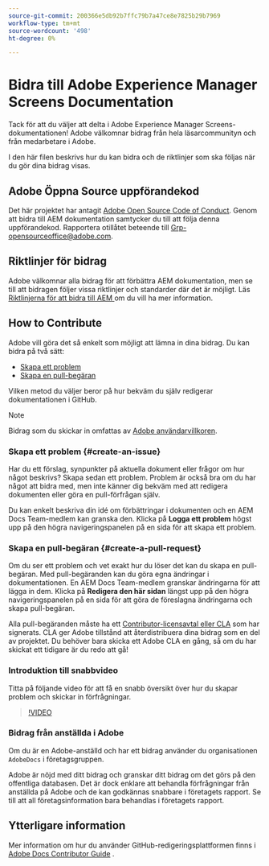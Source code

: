 ```yaml
---
source-git-commit: 200366e5db92b7ffc79b7a47ce8e7825b29b7969
workflow-type: tm+mt
source-wordcount: '498'
ht-degree: 0%

---
```

# Bidra till Adobe Experience Manager Screens Documentation

Tack för att du väljer att delta i Adobe Experience Manager Screens-dokumentationen! Adobe välkomnar bidrag från hela läsarcommunityn och från medarbetare i Adobe.

I den här filen beskrivs hur du kan bidra och de riktlinjer som ska följas när du gör dina bidrag visas.

## Adobe Öppna Source uppförandekod

Det här projektet har antagit [Adobe Open Source Code of Conduct](code-of-conduct.md). Genom att bidra till AEM dokumentation samtycker du till att följa denna uppförandekod. Rapportera otillåtet beteende till [Grp-opensourceoffice@adobe.com](mailto:Grp-opensourceoffice@adobe.com).

## Riktlinjer för bidrag

Adobe välkomnar alla bidrag för att förbättra AEM dokumentation, men se till att bidragen följer vissa riktlinjer och standarder där det är möjligt. Läs [Riktlinjerna för att bidra till AEM ](guidelines.md) om du vill ha mer information.

## How to Contribute

Adobe vill göra det så enkelt som möjligt att lämna in dina bidrag. Du kan bidra på två sätt:

* [Skapa ett problem](#create-an-issue)
* [Skapa en pull-begäran](#create-a-pull-request)

Vilken metod du väljer beror på hur bekväm du själv redigerar dokumentationen i GitHub.

>[!NOTE]
>
>Bidrag som du skickar in omfattas av [Adobe användarvillkoren](https://www.adobe.com/legal/terms.html).

### Skapa ett problem {#create-an-issue}

Har du ett förslag, synpunkter på aktuella dokument eller frågor om hur något beskrivs? Skapa sedan ett problem. Problem är också bra om du har något att bidra med, men inte känner dig bekväm med att redigera dokumenten eller göra en pull-förfrågan själv.

Du kan enkelt beskriva din idé om förbättringar i dokumenten och en AEM Docs Team-medlem kan granska den. Klicka på **Logga ett problem** högst upp på den högra navigeringspanelen på en sida för att skapa ett problem.

### Skapa en pull-begäran {#create-a-pull-request}

Om du ser ett problem och vet exakt hur du löser det kan du skapa en pull-begäran. Med pull-begäranden kan du göra egna ändringar i dokumentationen. En AEM Docs Team-medlem granskar ändringarna för att lägga in dem. Klicka på **Redigera den här sidan** längst upp på den högra navigeringspanelen på en sida för att göra de föreslagna ändringarna och skapa pull-begäran.

Alla pull-begäranden måste ha ett [Contributor-licensavtal eller CLA](https://opensource.adobe.com/cla.html) som har signerats. CLA ger Adobe tillstånd att återdistribuera dina bidrag som en del av projektet. Du behöver bara skicka ett Adobe CLA en gång, så om du har skickat ett tidigare är du redo att gå!

### Introduktion till snabbvideo

Titta på följande video för att få en snabb översikt över hur du skapar problem och skickar in förfrågningar.

>[!VIDEO](https://video.tv.adobe.com/v/27069)

### Bidrag från anställda i Adobe

Om du är en Adobe-anställd och har ett bidrag använder du organisationen `AdobeDocs` i företagsgruppen.

Adobe är nöjd med ditt bidrag och granskar ditt bidrag om det görs på den offentliga databasen. Det är dock enklare att behandla förfrågningar från anställda på Adobe och de kan godkännas snabbare i företagets rapport. Se till att all företagsinformation bara behandlas i företagets rapport.

## Ytterligare information

Mer information om hur du använder GitHub-redigeringsplattformen finns i [Adobe Docs Contributor Guide](https://experienceleague.adobe.com/en/docs/contributor/contributor-guide/introduction) .
